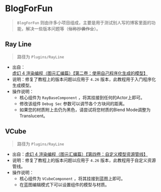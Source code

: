 # BlogForFun

> `BlogForFun` 则由许多小项目组成，主要是用于测试别人写的博客里面的功能，解决一些版本问题等（~~俗称抄袭作业~~）。

## Ray Line

>  路径为 `Plugins/RayLine`

* 出自：[虚幻 4 渲染编程（图元汇编篇）【第二卷：使用自己程序化生成的模型】](https://zhuanlan.zhihu.com/p/38462130)
* 说明：修复了教程上的版本问题以应用于 `4.26` 版本，此教程用于入门程序化生成模型。
* 操作说明：
  * 核心组件为 `RayBaseComponent` ，将其挂接到任何的Actor上即可。
  * 修改该组件 `Debug Sec` 参数可以调节各个方块间的距离。
  * 如果您的材质附上去仍为黑色，请尝试将您材质的Blend Mode调整为Translucent。

## VCube

> 路径为 `Plugins/RayLine`

* 出自：[虚幻 4 渲染编程（图元汇编篇）【第四卷：自定义模型资源管线】](https://zhuanlan.zhihu.com/p/39452117)
* 说明：修复了教程上的版本问题以应用于 `4.26` 版本，此教程用于自定义资源管线。
* 操作说明：
  * 核心组件为 `VCubeComponent` ，将其挂接到蓝图上即可。
  * 在蓝图编辑模式下可以设置组件的模型与材质。